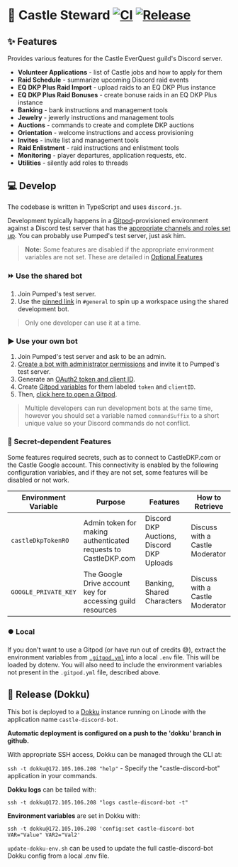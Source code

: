 # 🤖 Castle Steward [![CI](https://github.com/sgoodrow/castle/actions/workflows/test.yml/badge.svg?branch=main)](https://github.com/sgoodrow/castle/actions/workflows/test.yml) [![Release](https://github.com/sgoodrow/castle/actions/workflows/release.yml/badge.svg)](https://github.com/sgoodrow/castle/actions/workflows/release.yml)

## ✨ Features

Provides various features for the Castle EverQuest guild's Discord server.

- **Volunteer Applications** - list of Castle jobs and how to apply for them
- **Raid Schedule** - summarize upcoming Discord raid events
- **EQ DKP Plus Raid Import** - upload raids to an EQ DKP Plus instance
- **EQ DKP Plus Raid Bonuses** - create bonuse raids in an EQ DKP Plus instance
- **Banking** - bank instructions and management tools
- **Jewelry** - jewerly instructions and management tools
- **Auctions** - commands to create and complete DKP auctions
- **Orientation** - welcome instructions and access provisioning
- **Invites** - invite list and management tools
- **Raid Enlistment** - raid instructions and enlistment tools
- **Monitoring** - player departures, application requests, etc.
- **Utilities** - silently add roles to threads

## 💻 Develop

The codebase is written in TypeScript and uses `discord.js`.

Development typically happens in a [Gitpod](https://www.gitpod.io/)-provisioned environment against a Discord test server that has the [appropriate channels and roles set up](./src/config.ts). You can probably use Pumped's test server, just ask him.

> **Note:** Some features are disabled if the appropriate environment variables are not set. These are detailed in [Optional Features](#optional-features)

### ⏩ Use the shared bot

1. Join Pumped's test server.
2. Use the [pinned link](https://discord.com/channels/954825353392709682/954825353392709685/966541314063745105) in `#general` to spin up a workspace using the shared development bot.

> Only one developer can use it at a time.

### ▶️ Use your own bot

1. Join Pumped's test server and ask to be an admin.
2. [Create a bot with administrator permissions](https://discord.com/developers/docs/getting-started) and invite it to Pumped's test server.
3. Generate an [OAuth2 token and client ID](https://www.writebots.com/discord-bot-token/).
4. Create [Gitpod variables](https://gitpod.io/user/variables) for them labeled `token` and `clientID`.
5. Then, [click here to open a Gitpod](https://gitpod.io/#https://github.com/sgoodrow/castle).

> Multiple developers can run development bots at the same time, however you should set a variable named `commandSuffix` to a short unique value so your Discord commands do not conflict.

### 🔼 Secret-dependent Features

Some features required secrets, such as to connect to CastleDKP.com or the Castle Google account. This connectivity is enabled by the following configuration variables, and if they are not set, some features will be disabled or not work.

| Environment Variable | Purpose                                                        | Features                                  | How to Retrieve                 |
| -------------------- | -------------------------------------------------------------- | ----------------------------------------- | ------------------------------- |
| `castleDkpTokenRO`   | Admin token for making authenticated requests to CastleDKP.com | Discord DKP Auctions, Discord DKP Uploads | Discuss with a Castle Moderator |
| `GOOGLE_PRIVATE_KEY` | The Google Drive account key for accessing guild resources     | Banking, Shared Characters                | Discuss with a Castle Moderator |

### ⏺️ Local

If you don't want to use a Gitpod (or have run out of credits 😅), extract the environment variables from [`.gitpod.yml`](./.gitpod.yml) into a local `.env` file. This will be loaded by dotenv. You will also need to include the environment variables not present in the `.gitpod.yml` file, described above.

## 🚀 Release (Dokku)

This bot is deployed to a [Dokku](https://dokku.com/docs/) instance running on Linode with the application name `castle-discord-bot`.

**Automatic deployment is configured on a push to the 'dokku' branch in github.**

With appropriate SSH access, Dokku can be managed through the CLI at:

`ssh -t dokku@172.105.106.208 "help"` - Specify the "castle-discord-bot" application in your commands.

**Dokku logs** can be tailed with:

`ssh -t dokku@172.105.106.208 "logs castle-discord-bot -t"`

**Environment variables** are set in Dokku with:

`ssh -t dokku@172.105.106.208 'config:set castle-discord-bot VAR="Value" VAR2="Val2'`

`update-dokku-env.sh` can be used to update the full castle-discord-bot Dokku config from a local .env file.
